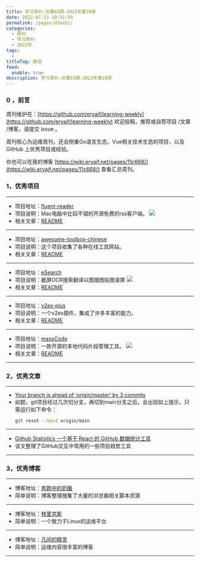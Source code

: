 ```yaml
---
title: 学习周刊-总第63期-2022年第28周
date: 2022-07-23 10:32:59
permalink: /pages/d2ea2c/
categories:
  - 周刊
  - 学习周刊
  - 2022年
tags:
  -
titleTag: 原创
feed:
  enable: true
description: 学习周刊-总第63期-2022年第28周
---
```


### 0 ，前言

周刊维护在：[https://github.com/eryajf/learning-weekly](https://github.com/eryajf/learning-weekly)  欢迎投稿，推荐或自荐项目 /文章 /博客，请提交 issue 。

周刊核心为运维周刊，还会侧重Go语言生态，Vue相关技术生态的项目，以及 GitHub 上优秀项目或经验。

你也可以在我的博客 [https://wiki.eryajf.net/pages/11c668/](https://wiki.eryajf.net/pages/11c668/) 查看汇总周刊。

### 1，优秀项目

---
- 项目地址：[fluent-reader](https://github.com/yang991178/fluent-reader)
- 项目说明：Mac电脑中比较不错的开源免费的rss客户端。
  ![](http://t.eryajf.net/imgs/2022/07/c50db99c5ca3cb61.png)
- 相关文章：[README](https://github.com/yang991178/fluent-reader#readme)
---
- 项目地址：[awesome-toolbox-chinese](https://github.com/bestxtools/awesome-toolbox-chinese)
- 项目说明：这个项目收集了各种在线工具网站。
- 相关文章：[README](https://github.com/bestxtools/awesome-toolbox-chinese#readme)
---
- 项目地址：[eSearch](https://github.com/xushengfeng/eSearch)
- 项目说明：截屏OCR搜索翻译以图搜图贴图录屏
  ![](http://t.eryajf.net/imgs/2022/07/2eee4b8f8be705fb.png)
- 相关文章：[README](https://github.com/xushengfeng/eSearch#readme)
---
- 项目地址：[v2ex-plus](https://github.com/sciooga/v2ex-plus)
- 项目说明：一个v2ex插件，集成了许多丰富的能力。
- 相关文章：[README](https://github.com/sciooga/v2ex-plus#readme)
---
- 项目地址：[massCode](https://github.com/massCodeIO/massCode)
- 项目说明：一款开源的本地代码片段管理工具。
  ![](http://t.eryajf.net/imgs/2022/07/8956b08666dd7b5a.png)
- 相关文章：[README](https://github.com/massCodeIO/massCode#readme)
---

### 2，优秀文章

---
- [Your branch is ahead of 'origin/master' by 3 commits](https://stackoverflow.com/questions/16288176/your-branch-is-ahead-of-origin-master-by-3-commits)
- 如题，git项目经过几次切分支，再切到main分支之后，会出现如上提示，只需运行如下命令：
  ```sh
  git reset --hard origin/main
  ```

---
- [Github Statistics 一个基于 React 的 GitHub 数据统计工具](https://segmentfault.com/a/1190000021392857)
- 该文整理了GitHub交互中常用的一些项目趋势工具
---

### 3，优秀博客

---
- 博客地址：[奔跑中的奶酪](https://www.runningcheese.com/)
- 简单说明：博客整理搜集了大量的浏览器相关脚本资源
---
- 博客地址：[林里克斯](https://www.kjarbo.com/)
- 简单说明：一个致力于Linux的运维平台
---
- 博客地址：[凡间的精灵](https://chenzhonzhou.github.io/)
- 简单说明：运维内容很丰富的博客
---